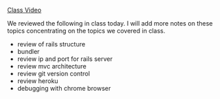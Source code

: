 [Class Video](https://www.youtube.com/watch?v=qpdTKEJ81Zo)

We reviewed the following in class today. I will add more notes on these topics
concentrating on the topics we covered in class.

- review of rails structure
- bundler
- review ip and port for rails server
- review mvc architecture
- review git version control
- review heroku
- debugging with chrome browser

